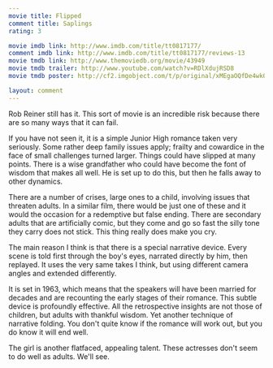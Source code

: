 ```yaml
---
movie title: Flipped
comment title: Saplings
rating: 3

movie imdb link: http://www.imdb.com/title/tt0817177/
comment imdb link: http://www.imdb.com/title/tt0817177/reviews-13
movie tmdb link: http://www.themoviedb.org/movie/43949
movie tmdb trailer: http://www.youtube.com/watch?v=RDlXdujRSD8
movie tmdb poster: http://cf2.imgobject.com/t/p/original/xMEgaOQfDe4wkQg1TVR0HXmNeLo.jpg

layout: comment
---
```


Rob Reiner still has it. This sort of movie is an incredible risk because there are so many ways that it can fail. 

If you have not seen it, it is a simple Junior High romance taken very seriously. Some rather deep family issues apply; frailty and cowardice in the face of small challenges turned larger. Things could have slipped at many points. There is a wise grandfather who could have become the font of wisdom that makes all well. He is set up to do this, but then he falls away to other dynamics.

There are a number of crises, large ones to a child, involving issues that threaten adults. In a similar film, there would be just one of these and it would the occasion for a redemptive but false ending. There are secondary adults that are artificially comic, but they come and go so fast the silly tone they carry does not stick. This thing really does make you cry.

The main reason I think is that there is a special narrative device. Every scene is told first through the boy's eyes, narrated directly by him, then replayed. It uses the very same takes I think, but using different camera angles and extended differently. 

It is set in 1963, which means that the speakers will have been married for decades and are recounting the early stages of their romance. This subtle device is profoundly effective. All the retrospective insights are not those of children, but adults with thankful wisdom. Yet another technique of narrative folding. You don't quite know if the romance will work out, but you do know it will end well.

The girl is another flatfaced, appealing talent. These actresses don't seem to do well as adults. We'll see.